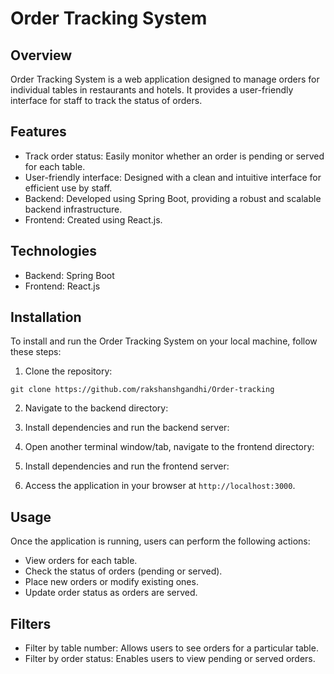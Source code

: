 # Order Tracking System

## Overview
Order Tracking System is a web application designed to manage orders for individual tables in restaurants and hotels. It provides a user-friendly interface for staff to track the status of orders. 

## Features
- Track order status: Easily monitor whether an order is pending or served for each table.
- User-friendly interface: Designed with a clean and intuitive interface for efficient use by staff.
- Backend: Developed using Spring Boot, providing a robust and scalable backend infrastructure.
- Frontend: Created using React.js.

## Technologies
- Backend: Spring Boot
- Frontend: React.js

## Installation
To install and run the Order Tracking System on your local machine, follow these steps:

1. Clone the repository:

` git clone https://github.com/rakshanshgandhi/Order-tracking `

2. Navigate to the backend directory:

3. Install dependencies and run the backend server:

4. Open another terminal window/tab, navigate to the frontend directory:

5. Install dependencies and run the frontend server:

6. Access the application in your browser at `http://localhost:3000`.

## Usage
Once the application is running, users can perform the following actions:
- View orders for each table.
- Check the status of orders (pending or served).
- Place new orders or modify existing ones.
- Update order status as orders are served.

## Filters
- Filter by table number: Allows users to see orders for a particular table.
- Filter by order status: Enables users to view pending or served orders.
